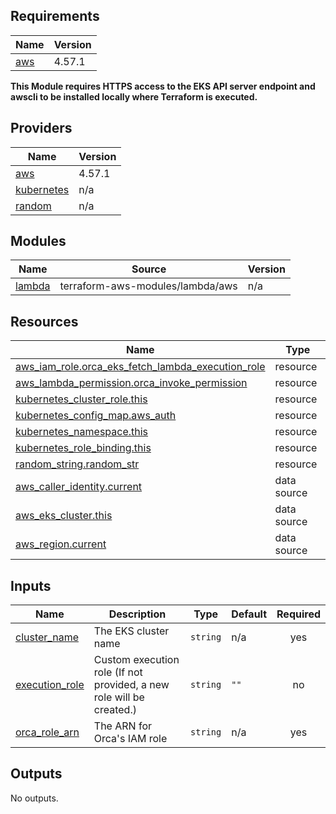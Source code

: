 <!-- BEGIN_TF_DOCS -->
## Requirements

| Name | Version |
|------|---------|
| <a name="requirement_aws"></a> [aws](#requirement\_aws) | 4.57.1 |

**This Module requires HTTPS access to the EKS API server endpoint and awscli to be installed locally where Terraform is executed.**

## Providers

| Name | Version |
|------|---------|
| <a name="provider_aws"></a> [aws](#provider\_aws) | 4.57.1 |
| <a name="provider_kubernetes"></a> [kubernetes](#provider\_kubernetes) | n/a |
| <a name="provider_random"></a> [random](#provider\_random) | n/a |

## Modules

| Name | Source | Version |
|------|--------|---------|
| <a name="module_lambda"></a> [lambda](#module\_lambda) | terraform-aws-modules/lambda/aws | n/a |

## Resources

| Name | Type |
|------|------|
| [aws_iam_role.orca_eks_fetch_lambda_execution_role](https://registry.terraform.io/providers/hashicorp/aws/4.57.1/docs/resources/iam_role) | resource |
| [aws_lambda_permission.orca_invoke_permission](https://registry.terraform.io/providers/hashicorp/aws/4.57.1/docs/resources/lambda_permission) | resource |
| [kubernetes_cluster_role.this](https://registry.terraform.io/providers/hashicorp/kubernetes/latest/docs/resources/cluster_role) | resource |
| [kubernetes_config_map.aws_auth](https://registry.terraform.io/providers/hashicorp/kubernetes/latest/docs/resources/config_map) | resource |
| [kubernetes_namespace.this](https://registry.terraform.io/providers/hashicorp/kubernetes/latest/docs/resources/namespace) | resource |
| [kubernetes_role_binding.this](https://registry.terraform.io/providers/hashicorp/kubernetes/latest/docs/resources/role_binding) | resource |
| [random_string.random_str](https://registry.terraform.io/providers/hashicorp/random/latest/docs/resources/string) | resource |
| [aws_caller_identity.current](https://registry.terraform.io/providers/hashicorp/aws/4.57.1/docs/data-sources/caller_identity) | data source |
| [aws_eks_cluster.this](https://registry.terraform.io/providers/hashicorp/aws/4.57.1/docs/data-sources/eks_cluster) | data source |
| [aws_region.current](https://registry.terraform.io/providers/hashicorp/aws/4.57.1/docs/data-sources/region) | data source |

## Inputs

| Name | Description | Type | Default | Required |
|------|-------------|------|---------|:--------:|
| <a name="input_cluster_name"></a> [cluster\_name](#input\_cluster\_name) | The EKS cluster name | `string` | n/a | yes |
| <a name="input_execution_role"></a> [execution\_role](#input\_execution\_role) | Custom execution role (If not provided, a new role will be created.) | `string` | `""` | no |
| <a name="input_orca_role_arn"></a> [orca\_role\_arn](#input\_orca\_role\_arn) | The ARN for Orca's IAM role | `string` | n/a | yes |

## Outputs

No outputs.
<!-- END_TF_DOCS -->